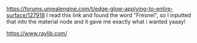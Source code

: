 https://forums.unrealengine.com/t/edge-glow-applying-to-entire-surface/127918
I read this link and found the word "Fresnel", so I inputted that into the material node and it gave me exactly what i wanted yaaay!

https://www.raylib.com/